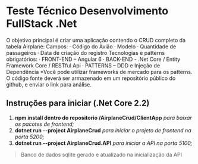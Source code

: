 ﻿# Teste Técnico Desenvolvimento FullStack .Net

O objetivo principal é criar uma aplicação contendo o CRUD completo da
tabela Airplane:
Campos:
· Código do Avião
· Modelo
· Quantidade de passageiros
· Data de criação do registro
Tecnologias e patterns obrigatórios:
· FRONT-END – Angular 6
· BACK-END - .Net Core / Entity Framework Core / RESTful Api
· PATTERNS – DDD e Injeção de Dependência
*Você pode utilizar frameworks de mercado para os patterns.
O código fonte deverá ser armazenado em um repositório público do
github, e enviar o link para análise.

## Instruções para iniciar (.Net Core 2.2)

 1. **npm install dentro do repositorio /AirplaneCrud/ClientApp** *para baixar os pacotes de frontend;*
 2. **dotnet run --project AirplaneCrud**  *para iniciar o projeto de frontend na porta 5200;*
 3. **dotnet run --project AirplaneCrud.API**  *para iniciar a API na porta 5100;*

> Banco de dados sqlite gerado e atualizado na inicialização da API
